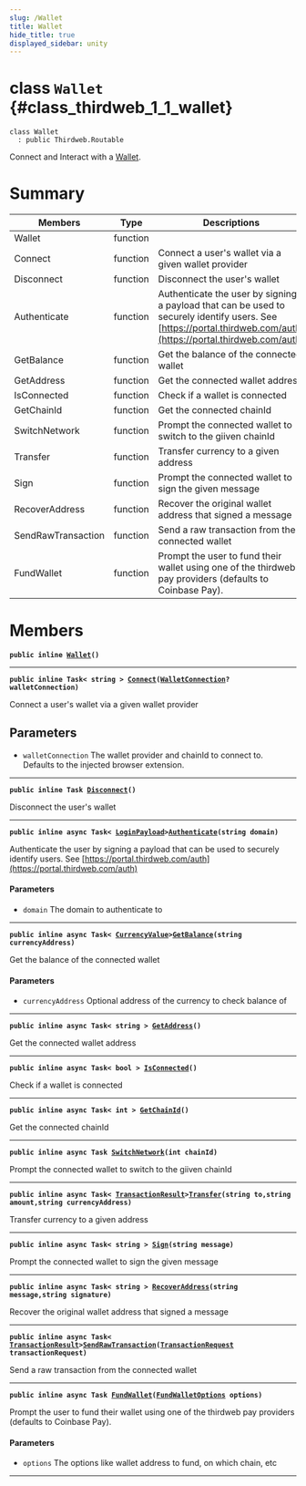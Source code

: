 ```yaml
---
slug: /Wallet
title: Wallet
hide_title: true
displayed_sidebar: unity
---
```


# class `Wallet` {#class_thirdweb_1_1_wallet}

```
class Wallet
  : public Thirdweb.Routable
```

Connect and Interact with a [Wallet](#class_thirdweb_1_1_wallet).

# Summary

| Members            | Type     | Descriptions                                                                                                                                                     |
| ------------------ | -------- | ---------------------------------------------------------------------------------------------------------------------------------------------------------------- |
| Wallet             | function |                                                                                                                                                                  |
| Connect            | function | Connect a user's wallet via a given wallet provider                                                                                                              |
| Disconnect         | function | Disconnect the user's wallet                                                                                                                                     |
| Authenticate       | function | Authenticate the user by signing a payload that can be used to securely identify users. See [https://portal.thirdweb.com/auth](https://portal.thirdweb.com/auth) |
| GetBalance         | function | Get the balance of the connected wallet                                                                                                                          |
| GetAddress         | function | Get the connected wallet address                                                                                                                                 |
| IsConnected        | function | Check if a wallet is connected                                                                                                                                   |
| GetChainId         | function | Get the connected chainId                                                                                                                                        |
| SwitchNetwork      | function | Prompt the connected wallet to switch to the giiven chainId                                                                                                      |
| Transfer           | function | Transfer currency to a given address                                                                                                                             |
| Sign               | function | Prompt the connected wallet to sign the given message                                                                                                            |
| RecoverAddress     | function | Recover the original wallet address that signed a message                                                                                                        |
| SendRawTransaction | function | Send a raw transaction from the connected wallet                                                                                                                 |
| FundWallet         | function | Prompt the user to fund their wallet using one of the thirdweb pay providers (defaults to Coinbase Pay).                                                         |

# Members

**`public inline `[`Wallet`](#class_thirdweb_1_1_wallet_1ab74001ead1e4a01b8f8d368af03d9eac)`()`**

---

**`public inline Task< string > `[`Connect`](#class_thirdweb_1_1_wallet_1a2fd7972b8fee16b35ee0b8befd695541)`(`[`WalletConnection`](docs/unity/WalletConnection.md#struct_thirdweb_1_1_wallet_connection)`? walletConnection)`**

Connect a user's wallet via a given wallet provider

## Parameters

- `walletConnection` The wallet provider and chainId to connect to. Defaults to the injected browser extension.

---

**`public inline Task `[`Disconnect`](#class_thirdweb_1_1_wallet_1a3d94f8cf96e059a2e8c507db2d623ee0)`()`**

Disconnect the user's wallet

---

**`public inline async Task< `[`LoginPayload`](docs/unity/LoginPayload.md#struct_thirdweb_1_1_login_payload)`>`[`Authenticate`](#class_thirdweb_1_1_wallet_1a1cc544c1534f18293e62f45abce48614)`(string domain)`**

Authenticate the user by signing a payload that can be used to securely identify users. See [https://portal.thirdweb.com/auth](https://portal.thirdweb.com/auth)

#### Parameters

- `domain` The domain to authenticate to

---

**`public inline async Task< `[`CurrencyValue`](docs/unity/CurrencyValue.md#struct_thirdweb_1_1_currency_value)`>`[`GetBalance`](#class_thirdweb_1_1_wallet_1a99b76a0f8e7a24a65727764410f47529)`(string currencyAddress)`**

Get the balance of the connected wallet

#### Parameters

- `currencyAddress` Optional address of the currency to check balance of

---

**`public inline async Task< string > `[`GetAddress`](#class_thirdweb_1_1_wallet_1ac24b5b5ecd5bb101611b71b5d888c460)`()`**

Get the connected wallet address

---

**`public inline async Task< bool > `[`IsConnected`](#class_thirdweb_1_1_wallet_1a9f9c518b167f552a79c3d09b81cba5fc)`()`**

Check if a wallet is connected

---

**`public inline async Task< int > `[`GetChainId`](#class_thirdweb_1_1_wallet_1a684c9b3105bd283e7daad19883b2df5e)`()`**

Get the connected chainId

---

**`public inline async Task `[`SwitchNetwork`](#class_thirdweb_1_1_wallet_1ae24ff218c074babc0e9e2a01d6f55464)`(int chainId)`**

Prompt the connected wallet to switch to the giiven chainId

---

**`public inline async Task< `[`TransactionResult`](docs/unity/TransactionResult.md#class_thirdweb_1_1_transaction_result)`>`[`Transfer`](#class_thirdweb_1_1_wallet_1a57a7987ecf205bad97463cdc891ebf42)`(string to,string amount,string currencyAddress)`**

Transfer currency to a given address

---

**`public inline async Task< string > `[`Sign`](#class_thirdweb_1_1_wallet_1aae03a47e68e738f4843709c65eea091a)`(string message)`**

Prompt the connected wallet to sign the given message

---

**`public inline async Task< string > `[`RecoverAddress`](#class_thirdweb_1_1_wallet_1a4fe3fec8df1d0a324a5f8f0e8f4a2153)`(string message,string signature)`**

Recover the original wallet address that signed a message

---

**`public inline async Task< `[`TransactionResult`](docs/unity/TransactionResult.md#class_thirdweb_1_1_transaction_result)`>`[`SendRawTransaction`](#class_thirdweb_1_1_wallet_1a40ad08c6ab43cbcc14fbe3bdc5d26482)`(`[`TransactionRequest`](docs/unity/TransactionRequest.md#struct_thirdweb_1_1_transaction_request)` transactionRequest)`**

Send a raw transaction from the connected wallet

---

**`public inline async Task `[`FundWallet`](#class_thirdweb_1_1_wallet_1ae2221b36a9b5a2746474fd7f76619cc6)`(`[`FundWalletOptions`](docs/unity/FundWalletOptions.md#struct_thirdweb_1_1_fund_wallet_options)` options)`**

Prompt the user to fund their wallet using one of the thirdweb pay providers (defaults to Coinbase Pay).

#### Parameters

- `options` The options like wallet address to fund, on which chain, etc

---
